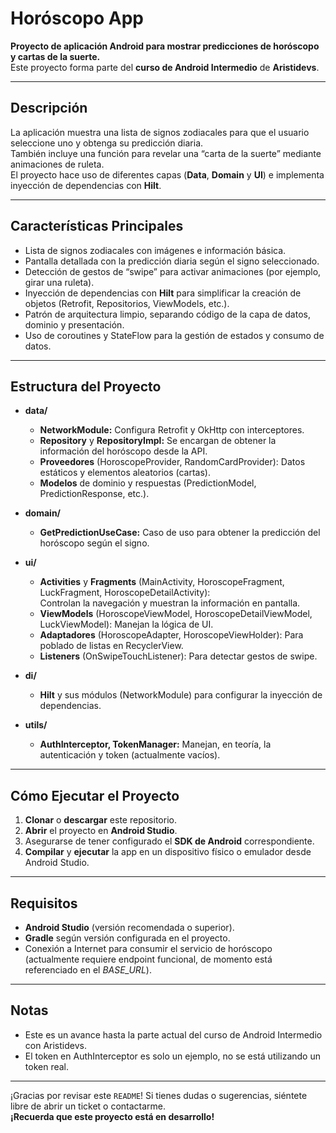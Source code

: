# **Horóscopo App**

**Proyecto de aplicación Android para mostrar predicciones de horóscopo y cartas de la suerte.**  
Este proyecto forma parte del **curso de Android Intermedio** de **Aristidevs**.

---

## **Descripción**

La aplicación muestra una lista de signos zodiacales para que el usuario seleccione uno y obtenga su predicción diaria.  
También incluye una función para revelar una “carta de la suerte” mediante animaciones de ruleta.  
El proyecto hace uso de diferentes capas (**Data**, **Domain** y **UI**) e implementa inyección de dependencias con **Hilt**.

---

## **Características Principales**

- Lista de signos zodiacales con imágenes e información básica.
- Pantalla detallada con la predicción diaria según el signo seleccionado.
- Detección de gestos de “swipe” para activar animaciones (por ejemplo, girar una ruleta).
- Inyección de dependencias con **Hilt** para simplificar la creación de objetos (Retrofit, Repositorios, ViewModels, etc.).
- Patrón de arquitectura limpio, separando código de la capa de datos, dominio y presentación.
- Uso de coroutines y StateFlow para la gestión de estados y consumo de datos.

---

## **Estructura del Proyecto**

- **data/**
    - **NetworkModule:** Configura Retrofit y OkHttp con interceptores.
    - **Repository** y **RepositoryImpl:** Se encargan de obtener la información del horóscopo desde la API.
    - **Proveedores** (HoroscopeProvider, RandomCardProvider): Datos estáticos y elementos aleatorios (cartas).
    - **Modelos** de dominio y respuestas (PredictionModel, PredictionResponse, etc.).

- **domain/**
    - **GetPredictionUseCase:** Caso de uso para obtener la predicción del horóscopo según el signo.

- **ui/**
    - **Activities** y **Fragments** (MainActivity, HoroscopeFragment, LuckFragment, HoroscopeDetailActivity):  
      Controlan la navegación y muestran la información en pantalla.
    - **ViewModels** (HoroscopeViewModel, HoroscopeDetailViewModel, LuckViewModel): Manejan la lógica de UI.
    - **Adaptadores** (HoroscopeAdapter, HoroscopeViewHolder): Para poblado de listas en RecyclerView.
    - **Listeners** (OnSwipeTouchListener): Para detectar gestos de swipe.

- **di/**
    - **Hilt** y sus módulos (NetworkModule) para configurar la inyección de dependencias.

- **utils/**
    - **AuthInterceptor, TokenManager:** Manejan, en teoría, la autenticación y token (actualmente vacíos).

---

## **Cómo Ejecutar el Proyecto**

1. **Clonar** o **descargar** este repositorio.
2. **Abrir** el proyecto en **Android Studio**.
3. Asegurarse de tener configurado el **SDK de Android** correspondiente.
4. **Compilar** y **ejecutar** la app en un dispositivo físico o emulador desde Android Studio.

---

## **Requisitos**

- **Android Studio** (versión recomendada o superior).
- **Gradle** según versión configurada en el proyecto.
- Conexión a Internet para consumir el servicio de horóscopo  
  (actualmente requiere endpoint funcional, de momento está referenciado en el *BASE_URL*).

---

## **Notas**

- Este es un avance hasta la parte actual del curso de Android Intermedio con Aristidevs.
- El token en AuthInterceptor es solo un ejemplo, no se está utilizando un token real.

---

¡Gracias por revisar este `README`! Si tienes dudas o sugerencias, siéntete libre de abrir un ticket o contactarme.  
**¡Recuerda que este proyecto está en desarrollo!**  